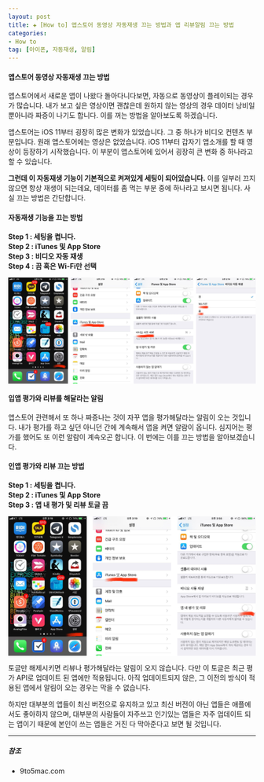 ```yaml
---  
layout: post  
title: ✚ [How to] 앱스토어 동영상 자동재생 끄는 방법과 앱 리뷰알림 끄는 방법
categories:
- How to
tag: [아이폰, 자동재생, 알림]
---  
```

#### 앱스토어 동영상 자동재생 끄는 방법

<p class="drop-korean">
앱스토어에서 새로운 앱이 나왔다 돌아다니다보면, 자동으로 동영상이 플레이되는 경우가 많습니다. 내가 보고 싶은 영상이면 괜찮은데 원하지 않는 영상의 경우 데이터 낭비일 뿐아니라 짜증이 나기도 합니다. 이를 꺼는 방법을 알아보도록 하겠습니다.
</p>

앱스토어는 iOS 11부터 굉장히 많은 변화가 있었습니다. 그 중 하나가 비디오 컨텐츠 부분입니다. 원래 앱스토어에는 영상은 없었습니다. iOS 11부터 갑자기 앱소개를 할 때 영상이 등장하기 시작했습니다. 이 부분이 앱스토어에 있어서 굉장히 큰 변화 중 하나라고 할 수 있습니다.

**그런데 이 자동재생 기능이 기본적으로 켜져있게 세팅이 되어있습니다.** 이를 일부러 끄지 않으면 항상 재생이 되는데요, 데이터를 좀 먹는 부분 중에 하나라고 보시면 됩니다. 사실 끄는 방법은 간단합니다.

#### 자동재생 기능을 끄는 방법
**Step 1 : 세팅을 켭니다.** <br>
**Step 2 : iTunes 및 App Store** <br>
**Step 3 : 비디오 자동 재생** <br>
**Step 4 : 끔 혹은 Wi-Fi만 선택** <br>

<div class="markdown-image">
<img src="/assets/article_images/2018-08-05-turnoff-autoplay/1.jpg" alt="" align="middle"/></div>

#### 입앱 평가와 리뷰를 해달라는 알림

<p class="drop-korean">
앱스토어 관련해서 또 하나 짜증나는 것이 자꾸 앱을 평가해달라는 알림이 오는 것입니다. 내가 평가를 하고 싶던 아니던 간에 계속해서 앱을 켜면 알람이 옵니다. 심지어는 평가를 했어도 또 이런 알람이 계속오곤 합니다. 이 번에는 이를 끄는 방법을 알아보겠습니다.
</p>

#### 인앱 평가와 리뷰 끄는 방법
**Step 1 : 세팅을 켭니다.** <br>
**Step 2 : iTunes 및 App Store** <br>
**Step 3 : 앱 내 평가 및 리뷰 토글 끔** <br>

<div class="markdown-image">
<img src="/assets/article_images/2018-08-05-turnoff-autoplay/2.jpg" alt="" align="middle"/></div>

토글만 해제시키면 리뷰나 평가해달라는 알림이 오지 않습니다. 다만 이 토글은 최근 평가 API로 업데이트 된 앱에만 적용됩니다. 아직 업데이트되지 않은, 그 이전의 방식이 적용된 앱에서 알림이 오는 경우는 막을 수 없습니다.

하지만 대부분의 앱들이 최신 버전으로 유지하고 있고 최신 버전이 아닌 앱들은 애플에서도 좋아하지 않으며, 대부분의 사람들이 자주쓰고 인기있는 앱들은 자주 업데이트 되는 앱이기 때문에 본인이 쓰는 앱들은 거진 다 막아준다고 보면 될 것입니다.

---

##### 참조
* 9to5mac.com
